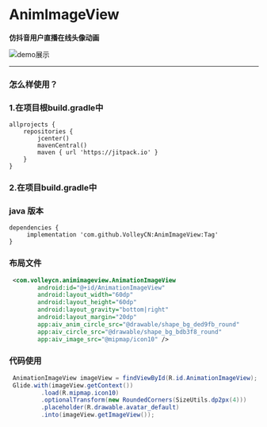 # AnimImageView

**仿抖音用户直播在线头像动画**

![demo展示](https://github.com/VolleyCN/AnimImageView/blob/master/img/demo.gif "demo展示")

------------

### 怎么样使用？

### 1.在项目根build.gradle中
    allprojects {
        repositories {
            jcenter()
            mavenCentral()
            maven { url 'https://jitpack.io' }
        }
    }
### 2.在项目build.gradle中
### java 版本
    dependencies {
    	 implementation 'com.github.VolleyCN:AnimImageView:Tag'
    }
### 布局文件
```XML
 <com.volleycn.animimageview.AnimationImageView
        android:id="@+id/AnimationImageView"
        android:layout_width="60dp"
        android:layout_height="60dp"
        android:layout_gravity="bottom|right"
        android:layout_margin="20dp"
        app:aiv_anim_circle_src="@drawable/shape_bg_ded9fb_round"
        app:aiv_circle_src="@drawable/shape_bg_bdb3f8_round"
        app:aiv_image_src="@mipmap/icon10" />
```
### 代码使用
```java
 AnimationImageView imageView = findViewById(R.id.AnimationImageView);
 Glide.with(imageView.getContext())
         .load(R.mipmap.icon10)
         .optionalTransform(new RoundedCorners(SizeUtils.dp2px(4)))
         .placeholder(R.drawable.avatar_default)
         .into(imageView.getImageView());
```
